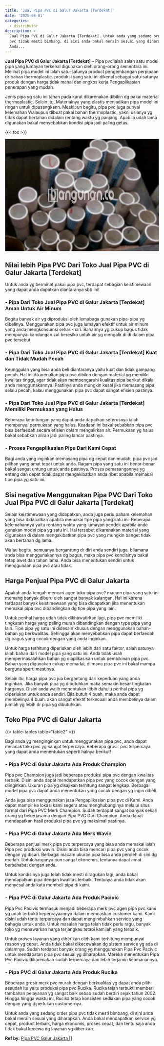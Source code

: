 ```yaml
---
title: 'Jual Pipa PVC di Galur Jakarta [Terdekat]'
date: '2025-08-01'
categories:
  - distributor
description: >-
  Jual Pipa PVC di Galur Jakarta [Terdekat]. Untuk anda yang sedang order pipa
  pvc tidak mesti bimbang, di sini anda bakal meraih sesuai yang diharapkan.
  Anda...
---
```


**Jual Pipa PVC di Galur Jakarta \[Terdekat\]** – Pipa pvc ialah salah satu model pipa yang lumayan terkenal digunakan oleh orang-orang sementara ini. Melihat pipa model ini ialah satu-satunya product pengembangan perpipaan dr bahan thermoplastic. produksi yang satu ini dikenal sebagai satu-satunya produk dengan harga tidak mahal dan ongkos kerja Pengaplikasian penerapan yang mudah.

Jenis pipa yg satu ini tahan pada karat dikarenakan dibikin dg pakai material thermoplastic. Selain itu, Materialnya yang elastis menjadikan pipa model ini ringan untuk dipasangkann. Meskipun begitu, pipa pvc juga punyai kelemahan Walaupun dibuat pakai bahan thermoplastic, yakni usianya yg tidak dapat bertahan didalam rentang waktu yg panjang. Apabila udah lama digunakan bakal menyebabkan kondisi pipa jadi paling getas.

{{< toc >}}

![Jual Pipa PVC di Galur Jakarta [Terdekat]](/images/jaul-pipa-pvc-12.png)

## Nilai lebih Pipa PVC Dari Toko Jual Pipa PVC di Galur Jakarta \[Terdekat\]

Untuk anda yg berminat pakai pipa pvc, terdapat sebagian keistimewaan yang dapat anda dapatkan diantaranya sbb ini!

### \- Pipa Dari Toko Jual Pipa PVC di Galur Jakarta \[Terdekat\] Aman Untuk Air Minum

Begitu banyak air yg diproduksi oleh lemabaga gunakan pipa-pipa yg dibelinya. Menggunakan pipa pvc juga lumayan efektif untuk air minum yang anda mengkonsumsi sehari-hari. Bahannya yg cukup bagus tidak mempunyai kandungan zat beresiko untuk air yg mengalir di di dalam pipa pvc tersebut.

### \- Pipa Dari Toko Jual Pipa PVC di Galur Jakarta \[Terdekat\] Kuat dan Tidak Mudah Pecah

Keunggulan yang bisa anda beli diantaranya yaitu kuat dan tidak gampang pecah. Hal ini dikarenakan pipa pvc dibikin dengan material yg memiliki kwalitas tinggi, agar tidak akan mempengaruhi kualitas pipa berikut dikala anda menggunakannya. Pastinya anda mungkin kesal jika memasang pipa selalu pecah, kalau menggunakan pipa pvc dapat sangat efisien pastinya.

### \- Pipa Dari Toko Jual Pipa PVC di Galur Jakarta \[Terdekat\] Memiliki Permukaan yang Halus

Beberapa keuntungan yang dapat anda dapatkan seterusnya ialah mempunyai permukaan yang halus. Keadaan ini bakal sebabkan pipa pvc bisa berfaedah secara efisien dalam mengalirkan air. Permukaan yg halus bakal sebabkan aliran jadi paling lancar pastinya.

### \- Proses Pengaplikasian Pipa Dari Kami Cepat

Bagi anda yang inginkan memasang pipa dg cepat dan mudah, pipa pvc jadi pilihan yang amat tepat untuk anda. Ragam pipa yang satu ini benar-benar bakal sangat untung untuk anda pastinya. Proses pemasangannya yg enteng dan cepat tidak dapat mengakibatkan anda ribet apabila memakai tipe pipa yg satu ini.

## Sisi negative Menggunakan Pipa PVC Dari Toko Jual Pipa PVC di Galur Jakarta \[Terdekat\]

Selain keistimewaan yang didapatkan, anda juga perlu paham kelemahan yang bisa didapatkan apabila memakai tipe pipa yang satu ini. Beberapa kelemahannya yaitu rentang waktu yang lumayan pendek apabila anda gunakan model pipa yg satu ini. Hal tersebut dikarenakan material yang digunakan di dalam mengakibatkan pipa pvc yang mungkin banget tidak akan bertahan dg lama.

Walau begitu, semuanya bergantung dr diri anda sendiri juga. bilamana anda bisa menggunakannya dg bagus, maka pipa pvc kondisinya bakal tetap awet dan tahan lama. Anda bisa menentukan sendiri untuk menggunaan pipa pvc atau tidak.

## Harga Penjual Pipa PVC di Galur Jakarta

Apakah anda tengah mencari agen toko pipa pvc? macam pipa yang satu ini memang banyak diburu oleh sangat banyak kalangan. Hal ini karena terdapat banyak keistimewaan yang bisa didapatkan jika menentukan memakai pipa pvc dibandingkan dg tipe pipa yang lain.

Untuk perihal harga udah tidak dikhawatirkan lagi, pipa pvc memiliki tingkatan harga yang paling murah dibandingkan dengan type pipa yang lain. Tipe pipa yg satu ini didesain khusus dengan menggunakan bahan-bahan yg berkwalitas. Sehingga akan menyebabkan pipa dapat berfaedah dg bagus yang cocok dengan yang anda inginkan.

Untuk harga terhitung diperlukan oleh lebih dari satu faktor, salah satunya ialah bahan dari model pipa yang satu ini. Anda tidak usah mempermasalahkan bahan yg diaplikasikan untuk pembikinan pipa pvc. Bahan yang digunakan cukup memadai, di mana pipa pvc ini bakal mampu berguna sperti mestinya.

Selain itu, harga pipa pvc jua bergantung dari keperluan yang anda inginkan. Jika banyak pipa yg dibutuhkan maka semakin besar tingkatan harganya. Disini anda wajib menentukan lebih dahulu perihal pipa yg diperlukan untuk anda sendiri. Bila butuh 4 buah, maka anda dapat membelinya 4 buah. akan sangat efektif terkecuali anda membelinya dalam jumlah yg lebih dr pipa yg dibutuhkan.

## Toko Pipa PVC di Galur Jakarta

{{< table-tables table="table2" >}}

Bagi anda yg menginginkan untuk menggunakan pipa pvc, anda dapat melacak toko pvc yg sangat terpercaya. Beberapa grosir pvc terpercaya yang dapat anda menentukan seperti halnya berikut!

### \- Pipa PVC di Galur Jakarta Ada Produk Champion

Pipa pvc Champion juga jadi beberapa produksi pipa pvc dengan kwalitas terbaik. Disini anda dapat mendapatkan pipa pvc yang cocok dengan yang diinginkan. Ukuran pipa yg disajikan terhitung sangat lengkap. Berbagai model pipa pvc dapat anda menentukan yang cocok dengan yg ingin dibeli.

Anda juga bisa menggunakan jasa Pengaplikasian pipa pvc di Kami. Anda dapat mampir ke lokasi kami segera atau menghubunginya melalui situs formal dari Pipa PVC Merk Champion. Sudah terdapat sangat banyak sekali orang yg bekerjasama dengan Pipa PVC Dari Champion. Anda dapat mendapatkan hasil produksi pipa pvc yg maksimal pastinya.

### \- Pipa PVC di Galur Jakarta Ada Merk Wavin

Beberapa penjual merk pipa pvc terpercaya yang bisa anda memakai ialah Pipa pvc produksi wavin. Disini anda bisa mencari pipa pvc yang cocok dengan yg dicari. Berbagai macam ukuran pipa bisa anda peroleh di sini dg mudah. Untuk harganya pun sangat ekonomis, tentunya dapat amat bersahabat dengan anda.

Untuk kondisinya juga telah tidak mesti diragukan lagi, anda bakal mendapatkan pipa dengan kwalitas terbaik. Tentunya anda tidak akan menyesal andaikata membeli pipa di kami.

### \- Pipa PVC di Galur Jakarta Ada Produk Pacivic

Pipa Pvc Pacivic termasuk menjadi beberapa merk pvc agen pipa pvc kami yg udah terbukti kepercayaannya dalam memuaskan customer kami. Kami disini udah tentu terpercaya dan dapat mengimbuhkan service yang bahagia untuk anda. Untuk masalah harga telah tidak perlu ragu, banyak toko yg menawarkan harga terjangkau tetapi kamilah yang terbaik.

Untuk proses layanan yang diberikan oleh kami terhitung mempunyai respon yg cepat. Anda tidak bakal dikecewakan dg sistem service yg ada di dalamnya. Sudah terdapat banyak orang yg menggunakan Pipa Pvc Pacivic untuk mendapatan pipa pvc sesuai yg diharapkan. Mereka menentukan Pipa Pvc Pacivic dikarenakan sudah terpercaya dan lebih terjamin keamanannya.

### \- Pipa PVC di Galur Jakarta Ada Produk Rucika

Beberapa grosir merk pvc murah dengan berkualitas yg dapat anda pilih sesudah itu yaitu produksi pipa pvc Rucika. Rucika telah terbukti memberi tambahan pelayanan yg sangat baik sebab sudah berdiri sejak tahun 2002. Hingga hingga waktu ini, Rucika tetap konsisten sediakan pipa yang cocok dengan yang diperlukan customernya.

Untuk anda yang sedang order pipa pvc tidak mesti bimbang, di sini anda bakal meraih sesuai yang diharapkan. Anda bakal mendapatkan service yg cepat, product terbaik, harga ekonomis, proses cepat, dan tentu saja anda tidak bakal kecewa dg layanan yg diberikan.

**Ref by:** [Pipa PVC Galur Jakarta []](https://id.wikipedia.org/wiki/Pipa)
